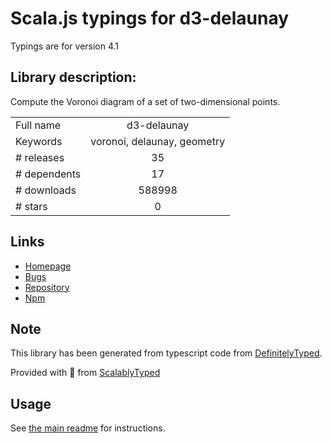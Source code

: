 
# Scala.js typings for d3-delaunay

Typings are for version 4.1

## Library description:
Compute the Voronoi diagram of a set of two-dimensional points.

|                    |                 |
| ------------------ | :-------------: |
| Full name          | d3-delaunay |
| Keywords           | voronoi, delaunay, geometry |
| # releases         | 35 |
| # dependents       | 17 |
| # downloads        | 588998 |
| # stars            | 0 |

## Links
- [Homepage](https://github.com/d3/d3-delaunay)
- [Bugs](https://github.com/d3/d3-delaunay/issues)
- [Repository](https://github.com/d3/d3-delaunay)
- [Npm](https://www.npmjs.com/package/d3-delaunay)
    


## Note
This library has been generated from typescript code from [DefinitelyTyped](https://definitelytyped.org).

Provided with :purple_heart: from [ScalablyTyped](https://github.com/oyvindberg/ScalablyTyped)

## Usage
See [the main readme](../../readme.md) for instructions.


